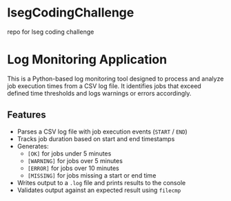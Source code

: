 # lsegCodingChallenge
repo for lseg coding challenge

# Log Monitoring Application

This is a Python-based log monitoring tool designed to process and analyze job execution times from a CSV log file. It identifies jobs that exceed defined time thresholds and logs warnings or errors accordingly.

## Features

- Parses a CSV log file with job execution events (`START` / `END`)
- Tracks job duration based on start and end timestamps
- Generates:
  - `[OK]` for jobs under 5 minutes
  - `[WARNING]` for jobs over 5 minutes
  - `[ERROR]` for jobs over 10 minutes
  - `[MISSING]` for jobs missing a start or end time
- Writes output to a `.log` file and prints results to the console
- Validates output against an expected result using `filecmp`

